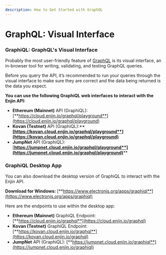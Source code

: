 ```yaml
---
description: How to Get Started with GraphQL
---
```


# GraphQL: Visual Interface

### GraphiQL: GraphQL's Visual Interface

Probably the most user-friendly feature of [GraphQL](https://graphql.org) is its visual interface, an in-browser tool for writing, validating, and testing GraphQL queries.

Before you query the API, it’s recommended to run your queries through the visual interface to make sure they are correct and the data being returned is the data you expect.

**You can use the following GraphiQL web interfaces to interact with the Enjin API:**

* **Ethereum (Mainnet)** API (GraphiQL): [**https://cloud.enjin.io/graphql/playground**](https://cloud.enjin.io/graphql/playground)
* **Kovan (Testnet)** API (GraphiQL):** **[**https://kovan.cloud.enjin.io/graphql/playground**](https://kovan.cloud.enjin.io/graphql/playground)****
* **JumpNet** API (GraphiQL): [**https://jumpnet.cloud.enjin.io/graphql/playground**](https://jumpnet.cloud.enjin.io/graphql/playground)****

### GraphiQL Desktop App

You can also download the desktop version of GraphiQL to interact with the Enjin API.

**Download for Windows:** [**https://www.electronjs.org/apps/graphiql**](https://www.electronjs.org/apps/graphiql)

Here are the endpoints to use within the desktop app:

* **Ethereum (Mainnet)** GraphiQL Endpoint: [**https://cloud.enjin.io/graphql**](https://cloud.enjin.io/graphql)
* **Kovan (Testnet)** GraphiQL Endpoint: [**https://kovan.cloud.enjin.io/graphql**](https://kovan.cloud.enjin.io/graphql)
* **JumpNet** API (GraphiQL): [**https://jumpnet.cloud.enjin.io/graphiql**](https://jumpnet.cloud.enjin.io/graphiql)
